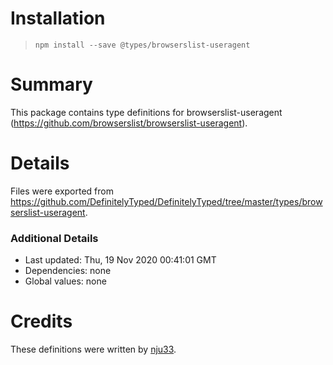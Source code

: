 # Installation
> `npm install --save @types/browserslist-useragent`

# Summary
This package contains type definitions for browserslist-useragent (https://github.com/browserslist/browserslist-useragent).

# Details
Files were exported from https://github.com/DefinitelyTyped/DefinitelyTyped/tree/master/types/browserslist-useragent.

### Additional Details
 * Last updated: Thu, 19 Nov 2020 00:41:01 GMT
 * Dependencies: none
 * Global values: none

# Credits
These definitions were written by [nju33](https://github.com/nju33).
